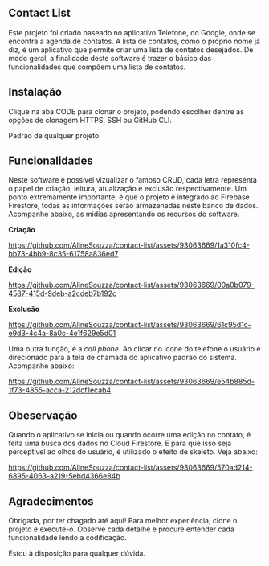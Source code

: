## Contact List

Este projeto foi criado baseado no aplicativo Telefone, do Google, onde se encontra a agenda de contatos. A lista de contatos, como o próprio nome já diz, é um aplicativo que permite criar uma lista de contatos desejados. De modo geral, a finalidade deste software é trazer o básico das funcionalidades que compõem uma lista de contatos.

## Instalação
Clique na aba CODE para clonar o projeto, podendo escolher dentre as opções de clonagem HTTPS, SSH ou GitHub CLI.

Padrão de qualquer projeto.

## Funcionalidades
Neste software é possível vizualizar o famoso CRUD, cada letra representa o papel de criação, leitura, atualização e exclusão respectivamente. Um ponto extremamente importante, é que o projeto é integrado ao Firebase Firestore, todas as informações serão armazenadas neste banco de dados. Acompanhe abaixo, as mídias apresentando os recursos do software.

**Criação**

https://github.com/AlineSouzza/contact-list/assets/93063669/1a310fc4-bb73-4bb9-8c35-61758a836ed7

**Edição**

https://github.com/AlineSouzza/contact-list/assets/93063669/00a0b079-4587-415d-9deb-a2cdeb7b192c

**Exclusão**

https://github.com/AlineSouzza/contact-list/assets/93063669/61c95d1c-e9d3-4c4a-8a0c-4e1f629e5d01

Uma outra função, é a _call phone_. Ao clicar no ícone do telefone o usuário é direcionado para a tela de chamada do aplicativo padrão do sistema. Acompanhe abaixo:

https://github.com/AlineSouzza/contact-list/assets/93063669/e54b885d-1f73-4855-acca-212dcf1ecab4

## Obeservação
Quando o aplicativo se inicia ou quando ocorre uma edição no contato, é feita uma busca dos dados no Cloud Firestore. E para que isso seja perceptível ao olhos do usuário, é utilizado o efeito de skeleto. Veja abaixo:

https://github.com/AlineSouzza/contact-list/assets/93063669/570ad214-6895-4063-a219-5ebd4366e84b


## Agradecimentos
Obrigada, por ter chagado até aqui! Para melhor experiência, clone o projeto e execute-o. Observe cada detalhe e procure entender cada funcionalidade lendo a codificação.

Estou à disposição para qualquer dúvida.

